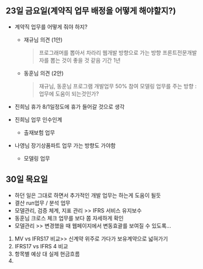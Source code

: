 ## 23일 금요일(계약직 업무 배정을 어떻게 해야할지?)

* 계약직 업무를 어떻게 줘야 하지?
   - 재규님 의견 (1안)
      > 프로그래머를 뽑아서 차라리 웹개발 방향으로 가는 방향
      > 프론트전문개발자를 뽑는 것이 좋을 것 같음 기간 1년

   - 동훈님 의견 (2안)
      > 재규님, 동훈님 프로그램 개발업무 50% 참여
      > 모델링 업무를 주는 방향 : 업무에 도움이 되는것인가?
     
* 진희님 휴가 8/1일정도에 휴가 들어갈 것으로 생각
* 진희님 업무 인수인계
   - 출재보험 업무
* 나영님 장기상품파트 업무 가는 방향도 가야함
   - 모델링 업무
   
## 30일 목요일

* 하던 일은 그대로 하면서 추가적인 개발 업무는 하는게 도움이 될듯 
* 결산 run업무 / 분석 업무 
* 모델관리, 검증 체계, 지표 관리 >> IFRS 서비스 유지보수 
* 동훈님 크로스 체크 업무를 보다 쫌 자세하게 확인
* 모델관리 >> 변경했을 때 웹페이지에서 변동효괄를 보여질 수 있도록... 

1. MV vs IFRS17 비교>> 신계약 위주로 가다가 보유계약으로 넓혀가기
2.  IFRS17 vs IFRS 4 비교
3. 항목별  예상 대 실제 현금흐름
4. 
<!--stackedit_data:
eyJoaXN0b3J5IjpbODgwMjUzMTI3LC05ODQyMDMyMzgsLTE5Nz
IxODE4MzQsMTkwNzcxMzU0MiwtMTExNjY0MzAxLC0xMDY4MjMz
MzkyLC0xMjY5MzcwMDg2LC0xOTUwNTQyMTM4LC0xMzUxMDY5NT
M5XX0=
-->